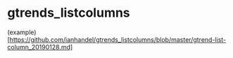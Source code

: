 # gtrends_listcolumns

(example)[https://github.com/ianhandel/gtrends_listcolumns/blob/master/gtrend-list-column_20190128.md]
